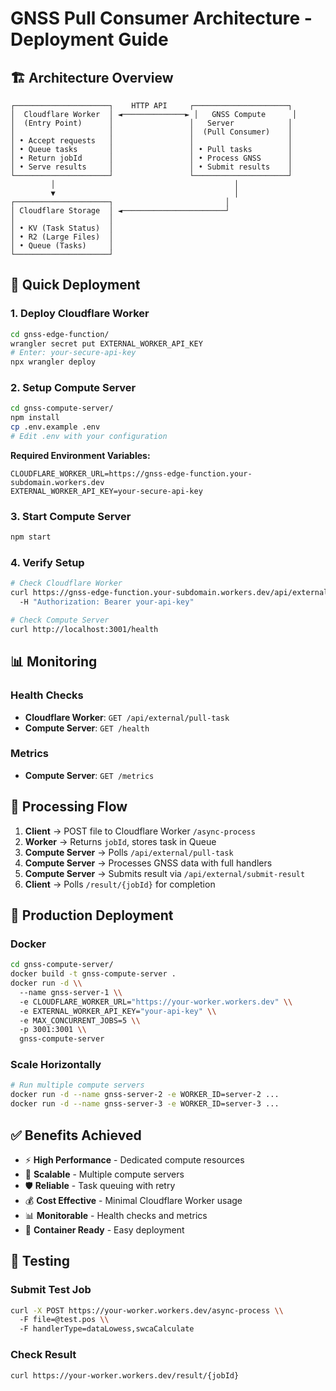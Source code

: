 # GNSS Pull Consumer Architecture - Deployment Guide

## 🏗️ Architecture Overview

```
┌─────────────────────┐    HTTP API     ┌─────────────────────┐
│  Cloudflare Worker  │ ◄──────────────► │   GNSS Compute      │
│  (Entry Point)      │                 │   Server            │
│                     │                 │  (Pull Consumer)    │
│ • Accept requests   │                 │                     │
│ • Queue tasks       │                 │ • Pull tasks        │
│ • Return jobId      │                 │ • Process GNSS      │
│ • Serve results     │                 │ • Submit results    │
└─────────────────────┘                 └─────────────────────┘
         │                                        │
         ▼                                        │
┌─────────────────────┐                         │
│ Cloudflare Storage  │ ◄───────────────────────┘
│                     │
│ • KV (Task Status)  │
│ • R2 (Large Files)  │
│ • Queue (Tasks)     │
└─────────────────────┘
```

## 🚀 Quick Deployment

### 1. Deploy Cloudflare Worker

```bash
cd gnss-edge-function/
wrangler secret put EXTERNAL_WORKER_API_KEY
# Enter: your-secure-api-key
npx wrangler deploy
```

### 2. Setup Compute Server

```bash
cd gnss-compute-server/
npm install
cp .env.example .env
# Edit .env with your configuration
```

**Required Environment Variables:**
```env
CLOUDFLARE_WORKER_URL=https://gnss-edge-function.your-subdomain.workers.dev
EXTERNAL_WORKER_API_KEY=your-secure-api-key
```

### 3. Start Compute Server

```bash
npm start
```

### 4. Verify Setup

```bash
# Check Cloudflare Worker
curl https://gnss-edge-function.your-subdomain.workers.dev/api/external/pull-task \\
  -H "Authorization: Bearer your-api-key"

# Check Compute Server  
curl http://localhost:3001/health
```

## 📊 Monitoring

### Health Checks
- **Cloudflare Worker**: `GET /api/external/pull-task`
- **Compute Server**: `GET /health`

### Metrics
- **Compute Server**: `GET /metrics`

## 🔄 Processing Flow

1. **Client** → POST file to Cloudflare Worker `/async-process`
2. **Worker** → Returns `jobId`, stores task in Queue
3. **Compute Server** → Polls `/api/external/pull-task`
4. **Compute Server** → Processes GNSS data with full handlers
5. **Compute Server** → Submits result via `/api/external/submit-result`
6. **Client** → Polls `/result/{jobId}` for completion

## 🐳 Production Deployment

### Docker
```bash
cd gnss-compute-server/
docker build -t gnss-compute-server .
docker run -d \\
  --name gnss-server-1 \\
  -e CLOUDFLARE_WORKER_URL="https://your-worker.workers.dev" \\
  -e EXTERNAL_WORKER_API_KEY="your-api-key" \\
  -e MAX_CONCURRENT_JOBS=5 \\
  -p 3001:3001 \\
  gnss-compute-server
```

### Scale Horizontally
```bash
# Run multiple compute servers
docker run -d --name gnss-server-2 -e WORKER_ID=server-2 ...
docker run -d --name gnss-server-3 -e WORKER_ID=server-3 ...
```

## ✅ Benefits Achieved

- ⚡ **High Performance** - Dedicated compute resources
- 🔄 **Scalable** - Multiple compute servers
- 🛡️ **Reliable** - Task queuing with retry
- 💰 **Cost Effective** - Minimal Cloudflare Worker usage
- 📊 **Monitorable** - Health checks and metrics
- 🐳 **Container Ready** - Easy deployment

## 🧪 Testing

### Submit Test Job
```bash
curl -X POST https://your-worker.workers.dev/async-process \\
  -F file=@test.pos \\
  -F handlerType=dataLowess,swcaCalculate
```

### Check Result
```bash
curl https://your-worker.workers.dev/result/{jobId}
```